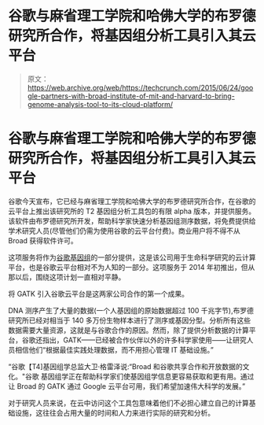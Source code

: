 # 谷歌与麻省理工学院和哈佛大学的布罗德研究所合作，将基因组分析工具引入其云平台 

> 原文：<https://web.archive.org/web/https://techcrunch.com/2015/06/24/google-partners-with-broad-institute-of-mit-and-harvard-to-bring-genome-analysis-tool-to-its-cloud-platform/>

# 谷歌与麻省理工学院和哈佛大学的布罗德研究所合作，将基因组分析工具引入其云平台

谷歌今天宣布，它已经与麻省理工学院和哈佛大学的布罗德研究所合作，在谷歌的云平台上推出该研究所的 T2 基因组分析工具包的有限 alpha 版本，并提供服务。该软件由布罗德研究所开发，帮助科学家快速分析基因组测序数据，将免费提供给学术研究人员(尽管他们仍需为使用谷歌的云平台付费)。商业用户将不得不从 Broad 获得软件许可。

这项服务将作为[谷歌基因组](https://web.archive.org/web/20221228104831/https://cloud.google.com/genomics/)的一部分提供，这是该公司用于生命科学研究的云计算平台，也是谷歌云平台相对不为人知的一部分。这项服务于 2014 年初推出，但从那以后，围绕这项计划一直相对平静。

将 GATK 引入谷歌云平台是这两家公司合作的第一个成果。

DNA 测序产生了大量的数据(一个人基因组的原始数据超过 100 千兆字节),布罗德研究所已经对相当于 140 多万份生物样本进行了测序或基因分型。分析所有这些数据需要大量资源，这就是与谷歌合作的原因。然而，除了提供分析数据的计算平台，谷歌还指出，GATK——已经被合作伙伴以外的许多科学家使用——让研究人员相信他们“根据最佳实践处理数据，而不用担心管理 IT 基础设施。”

“谷歌【T4]基因组学总监大卫·格雷泽说:“Broad 和谷歌共享合作和开放数据的文化。"谷歌 基因组学正在帮助科学家们使基因组学信息更容易获取和更有用。通过让 Broad 的 GATK 通过 Google 云平台可用，我们希望加速伟大科学的发展。”

对于研究人员来说，在云中访问这个工具包意味着他们不必担心建立自己的计算基础设施，这往往会占用大量的时间和人力来进行实际的研究和分析。